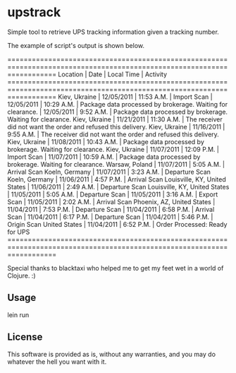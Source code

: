 upstrack
========

Simple tool to retrieve UPS tracking information given a tracking number.

The example of script's output is shown below.

<MTMarkdownOptions output='raw'>
========================================================================================================================
Location                      | Date       | Local Time | Activity
========================================================================================================================
Kiev, Ukraine                 | 12/05/2011 | 11:53 A.M. | Import Scan
                              | 12/05/2011 | 10:29 A.M. | Package data processed by brokerage. Waiting for clearance.
                              | 12/05/2011 | 9:52 A.M.  | Package data processed by brokerage. Waiting for clearance.
Kiev, Ukraine                 | 11/21/2011 | 11:30 A.M. | The receiver did not want the order and refused this delivery.
Kiev, Ukraine                 | 11/16/2011 | 9:55 A.M.  | The receiver did not want the order and refused this delivery.
Kiev, Ukraine                 | 11/08/2011 | 10:43 A.M. | Package data processed by brokerage. Waiting for clearance.
Kiev, Ukraine                 | 11/07/2011 | 12:09 P.M. | Import Scan
                              | 11/07/2011 | 10:59 A.M. | Package data processed by brokerage. Waiting for clearance.
Warsaw, Poland                | 11/07/2011 | 5:05 A.M.  | Arrival Scan
Koeln, Germany                | 11/07/2011 | 3:23 A.M.  | Departure Scan
Koeln, Germany                | 11/06/2011 | 4:57 P.M.  | Arrival Scan
Louisville, KY, United States | 11/06/2011 | 2:49 A.M.  | Departure Scan
Louisville, KY, United States | 11/05/2011 | 5:05 A.M.  | Departure Scan
                              | 11/05/2011 | 3:16 A.M.  | Export Scan
                              | 11/05/2011 | 2:02 A.M.  | Arrival Scan
Phoenix, AZ, United States    | 11/04/2011 | 7:53 P.M.  | Departure Scan
                              | 11/04/2011 | 6:58 P.M.  | Arrival Scan
                              | 11/04/2011 | 6:17 P.M.  | Departure Scan
                              | 11/04/2011 | 5:46 P.M.  | Origin Scan
United States                 | 11/04/2011 | 6:52 P.M.  | Order Processed: Ready for UPS
========================================================================================================================
</MTMarkdownOptions>

Special thanks to blacktaxi who helped me to get my feet wet in a world of Clojure. :)

Usage
-----

lein run <tracking number>

License
-------
This software is provided as is, without any warranties, and you may do whatever the hell you want with it.
